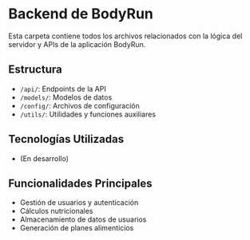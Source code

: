 # Backend de BodyRun

Esta carpeta contiene todos los archivos relacionados con la lógica del servidor y APIs de la aplicación BodyRun.

## Estructura

- `/api/`: Endpoints de la API
- `/models/`: Modelos de datos
- `/config/`: Archivos de configuración
- `/utils/`: Utilidades y funciones auxiliares

## Tecnologías Utilizadas

- (En desarrollo)

## Funcionalidades Principales

- Gestión de usuarios y autenticación
- Cálculos nutricionales
- Almacenamiento de datos de usuarios
- Generación de planes alimenticios
